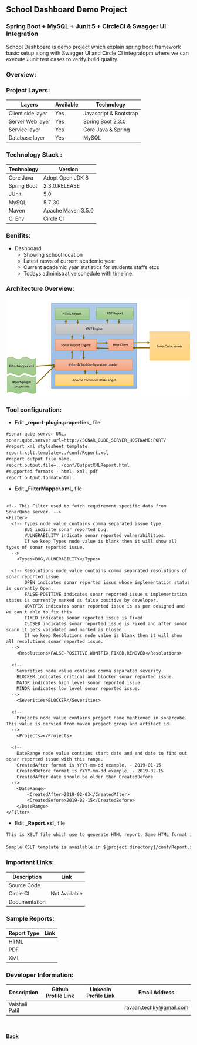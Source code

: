 ## School Dashboard Demo Project
### Spring Boot + MySQL + Junit 5 + CircleCI & Swagger UI Integration

School Dashboard is demo project which explain spring boot framework basic setup along with Swagger UI 
and Circle CI integratopm where we can execute Junit test cases to verify build quality. 

### Overview:

### Project Layers:

| Layers | Available | Technology |
| ------ | ------ | ------ |
| Client side layer | Yes | Javascript & Bootstrap |
| Server Web layer | Yes | Spring Boot 2.3.0 |
| Service layer | Yes | Core Java & Spring |
| Database layer | Yes | MySQL |

### Technology Stack :

| Technology | Version |
| ------- | ------- |
| Core Java | Adopt Open JDK 8 |
| Spring Boot | 2.3.0.RELEASE|
| JUnit | 5.0 |
| MySQL | 5.7.30 |
| Maven | Apache Maven 3.5.0 |
| CI Env | Circle CI |

### Benifits:

- Dashboard
  - Showing school location
  - Latest news of current academic year
  - Current academic year statistics for students staffs etcs
  - Todays administrative schedule with timeline.

### Architecture Overview:

  ![Overview](images/sonar-report-blockdiagram.png)

### Tool configuration:
 - Edit **_report-plugin.properties**_ file
  ```markdown
#sonar qube server URL.
sonar.qube.server.url=http://SONAR_QUBE_SERVER_HOSTNAME:PORT/
#report xml stylesheet template.
report.xslt.template=../conf/Report.xsl
#report output file name.
report.output.file=../conf/OutputXMLReport.html
#supported formats - html, xml, pdf
report.output.format=html
 ```
 - Edit **_FilterMapper.xml**_ file
 <pre><code>
&lt;!-- This Filter used to fetch requirement specific data from SonarQube server. --&gt;
&lt;Filter&gt;
  &lt;!-- Types node value contains comma separated issue type. 
       BUG indicate sonar reported bug. 
       VULNERABILITY indicate sonar reported vulnerabilities. 
       If we keep Types node value is blank then it will show all types of sonar reported issue.
  --&gt;
	&lt;Types&gt;BUG,VULNERABILITY&lt;/Types&gt;

  &lt;!-- Resolutions node value contains comma separated resolutions of sonar reported issue. 
       OPEN indicates sonar reported issue whose implementation status is currently Open. 
       FALSE-POSITIVE indicates sonar reported issue's implementation status is currently marked as false positive by developer. 
       WONTFIX indicates sonar reported issue is as per designed and we can't able to fix this.
       FIXED indicates sonar reported issue is Fixed.
       CLOSED indicates sonar reported issue is Fixed and after sonar scann it gets validated and marked as Closed. 
       If we keep Resolutions node value is blank then it will show all resolutions sonar reported issue.
  --&gt;
	&lt;Resolutions&gt;FALSE-POSITIVE,WONTFIX,FIXED,REMOVED&lt;/Resolutions&gt;

  &lt;!-- 
  	Severities node value contains comma separated severity.
	BLOCKER indicates critical and blocker sonar reported issue.
	MAJOR indicates high level sonar reported issue.
	MINOR indicates low level sonar reported issue.
  --&gt;
	&lt;Severities&gt;BLOCKER&lt;/Severities&gt;

  &lt;!-- 
  	Projects node value contains project name mentioned in sonarqube. This value is dervied from maven project group and artifact id.
  --&gt;
	&lt;Projects&gt;&lt;/Projects&gt;

  &lt;!-- 
  	DateRange node value contains start date and end date to find out sonar reported issue with this range.
	CreatedAfter format is YYYY-mm-dd example, - 2019-01-15
	CreatedBefore format is YYYY-mm-dd example, - 2019-02-15
	CreatedAfter date should be older than CreatedBefore
  --&gt;
	&lt;DateRange&gt;
		&lt;CreatedAfter&gt;2019-02-03&lt;/CreatedAfter&gt;
		&lt;CreatedBefore&gt;2019-02-15&lt;/CreatedBefore&gt;
	&lt;/DateRange&gt;
&lt;/Filter&gt;
</code></pre>

- Edit **_Report.xsl**_ file
 ```markdown
This is XSLT file which use to generate HTML report. Same HTML format is used in PDF file.

Sample XSLT template is available in ${project.directory}/conf/Report.xsl

```

### Important Links:

| Description | Link |
| -------- | -------- |
| Source Code | <span style="color: green;font-weight: bold;"><a href="https://github.com/ravaan-techky/sonar-plugins/archive/master.zip"><i class="fa fa-download"></i></a></span> |
| Circle CI <If Available> | Not Available |
| Documentation | <span style="color: green;font-weight: bold;"><a href="https://ravaan-techky.github.io/sonar-plugins/index"><i class="fa fa-folder-open"></i></a></span> |
  
### Sample Reports:

| Report Type | Link |
| -------- | -------- |
| HTML | <span style="color: green;font-weight: bold;"><a href="https://ravaan-techky.github.io/sonar-plugins/report_sample/html_report.html"><i class="fa fa-info"></i></a></span> |
| PDF | <span style="color: green;font-weight: bold;"><a href="https://ravaan-techky.github.io/sonar-plugins/report_sample/pdf_report.pdf"><i class="fa fa-info"></i></a></span> |
| XML | <span style="color: green;font-weight: bold;"><a href="https://ravaan-techky.github.io/sonar-plugins/report_sample/xml_report.xml"><i class="fa fa-info"></i></a></span> |

### Developer Information:

| Description | Github Profile Link  | LinkedIn Profile Link | Email Address
| -------- | -------- | -------- | -------- |
| Vaishali Patil | [<i class="fa fa-external-link"></i>](https://github.com/ravaan-techky/) | [<i class="fa fa-external-link"></i>](https://www.linkedin.com/in/vaishali-patil-4a6679143/) | [ravaan.techky@gmail.com](mailto:ravaan.techky@gmail.com) |

<br/><br/>
[<i class="fa fa-arrow-left"></i> **Back**](/documentation/)
